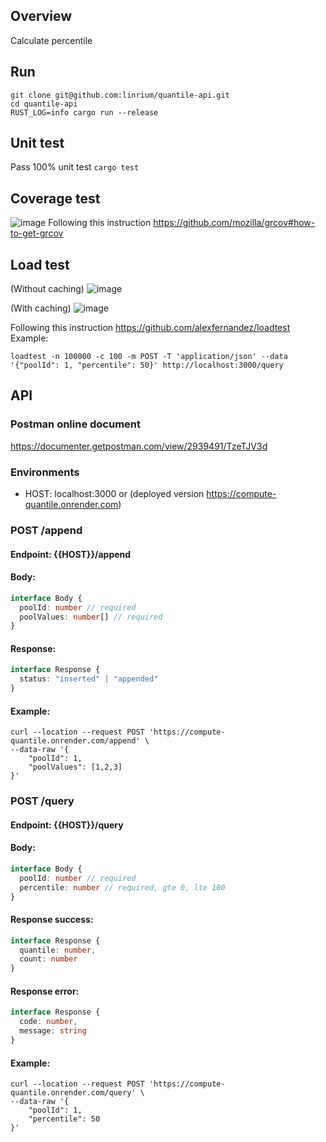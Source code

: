 ## Overview
Calculate percentile

## Run
```shell script
git clone git@github.com:linrium/quantile-api.git
cd quantile-api
RUST_LOG=info cargo run --release
```

## Unit test
Pass 100% unit test
`cargo test`

## Coverage test
![image](https://user-images.githubusercontent.com/14315537/121771668-da221180-cb9a-11eb-9a0a-a737163b559e.png)
Following this instruction https://github.com/mozilla/grcov#how-to-get-grcov

## Load test
(Without caching)
![image](https://user-images.githubusercontent.com/14315537/121772318-e6a86900-cb9e-11eb-87ba-db2bb635ea39.png)

(With caching)
![image](https://user-images.githubusercontent.com/14315537/121773474-65ed6b00-cba6-11eb-9d77-93fa6614f5a4.png)

Following this instruction https://github.com/alexfernandez/loadtest
Example:
```shell script
loadtest -n 100000 -c 100 -m POST -T 'application/json' --data '{"poolId": 1, "percentile": 50}' http://localhost:3000/query
```

## API
### Postman online document
https://documenter.getpostman.com/view/2939491/TzeTJV3d

### Environments
- HOST: localhost:3000 or (deployed version https://compute-quantile.onrender.com)

### POST /append
#### Endpoint: {{HOST}}/append
#### Body:
```typescript
interface Body {
  poolId: number // required
  poolValues: number[] // required
}
```
#### Response:
```typescript
interface Response {
  status: "inserted" | "appended"
}
```
#### Example:
```shell script
curl --location --request POST 'https://compute-quantile.onrender.com/append' \
--data-raw '{
    "poolId": 1,
    "poolValues": [1,2,3]
}'
```

### POST /query
#### Endpoint: {{HOST}}/query
#### Body:
```typescript
interface Body {
  poolId: number // required
  percentile: number // required, gte 0, lte 100
}
```
#### Response success:
```typescript
interface Response {
  quantile: number,
  count: number
}
```
#### Response error:
```typescript
interface Response {
  code: number,
  message: string
}
```
#### Example:
```shell script
curl --location --request POST 'https://compute-quantile.onrender.com/query' \
--data-raw '{
    "poolId": 1,
    "percentile": 50
}'
```
